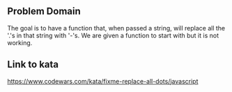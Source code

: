 ## Problem Domain

The goal is to have a function that, when passed a string, will replace all the '.'s in that string with '-'s. We are given a function to start with but it is not working.

## Link to kata

https://www.codewars.com/kata/fixme-replace-all-dots/javascript